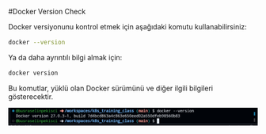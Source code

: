 #Docker Version Check

Docker versiyonunu kontrol etmek için aşağıdaki komutu kullanabilirsiniz:

```bash
docker --version
```

Ya da daha ayrıntılı bilgi almak için:

```bash
docker version
```

Bu komutlar, yüklü olan Docker sürümünü ve diğer ilgili bilgileri gösterecektir.


![Docker Version Check Result](./images/docker_version_check_result.jpg)
